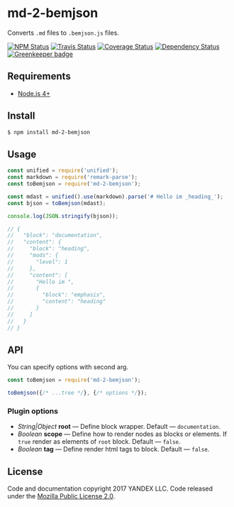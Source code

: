 # md-2-bemjson
Converts `.md` files to `.bemjson.js` files.

[![NPM Status][npm-img]][npm]
[![Travis Status][test-img]][travis]
[![Coverage Status][coverage-img]][coveralls]
[![Dependency Status][dependency-img]][david]
[![Greenkeeper badge][greenkeeper-img]][greenkeeper]

[npm]:            https://www.npmjs.org/package/md-2-bemjson
[npm-img]:        https://img.shields.io/npm/v/md-2-bemjson.svg

[travis]:         https://travis-ci.org/birhoff/md-2-bemjson
[test-img]:       https://img.shields.io/travis/birhoff/md-2-bemjson.svg?label=tests

[coveralls]:      https://coveralls.io/r/birhoff/md-2-bemjson
[coverage-img]:   https://img.shields.io/coveralls/birhoff/md-2-bemjson.svg

[david]:          https://david-dm.org/birhoff/md-2-bemjson
[dependency-img]: http://img.shields.io/david/birhoff/md-2-bemjson.svg

[greenkeeper]:    https://greenkeeper.io/
[greenkeeper-img]:https://badges.greenkeeper.io/birhoff/md-2-bemjson.svg

## Requirements

* [Node.js 4+](https://nodejs.org/en/)

## Install

```sh
$ npm install md-2-bemjson
```

## Usage

```js
const unified = require('unified');
const markdown = require('remark-parse');
const toBemjson = require('md-2-bemjson');

const mdast = unified().use(markdown).parse('# Hello im _heading_');
const bjson = toBemjson(mdast);

console.log(JSON.stringify(bjson));

// {
//   "block": "documentation",
//   "content": {
//     "block": "heading",
//     "mods": {
//       "level": 1
//     },
//     "content": [
//       "Hello im ",
//       {
//         "block": "emphasis",
//         "content": "heading"
//       }
//     ]
//   }
// }
```

## API

You can specify options with second arg.
```javascript
const toBemjson = require('md-2-bemjson');

toBemjson({/* ...tree */}, {/* options */});
```

### Plugin options

* *String|Object* **root** — Define block wrapper. Default — `documentation`.
* *Boolean* **scope** — Define how to render nodes as blocks or elements. If `true` render as elements of `root` block. Default — `false`.
* *Boolean* **tag** — Define render html tags to block. Default — `false`.


License
-------

Code and documentation copyright 2017 YANDEX LLC. Code released under the [Mozilla Public License 2.0](LICENSE.txt).
